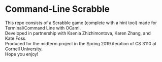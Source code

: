 # Command-Line Scrabble
This repo consists of a Scrabble game (complete with a hint tool) made for Terminal/Command Line with OCaml. \
Developed in partnership with Ksenia Zhizhimontova, Karen Zhang, and Kate Foss. \
Produced for the midterm project in the Spring 2019 iteration of CS 3110 at Cornell University. \
Hope you enjoy!
